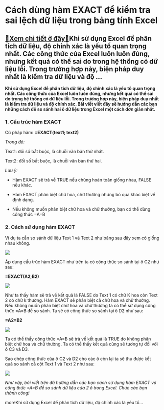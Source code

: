 Cách dùng hàm EXACT để kiểm tra sai lệch dữ liệu trong bảng tính Excel
======================================================================

[:gift:Xem chi tiết ở đây:gift:](https://hddtvn.com/cach-dung-ham-exact-de-kiem-tra-sai-lech-du-lieu-trong-bang-tinh-excel/)Khi sử dụng Excel để phân tích dữ liệu, độ chính xác là yếu tố quan trọng nhất. Các công thức của Excel luôn luôn đúng, nhưng kết quả có thể sai do trong hệ thống có dữ liệu lỗi. Trong trường hợp này, biện pháp duy nhất là kiểm tra dữ liệu và độ …
-------------------------------------------------------------------------------------------------------------------------------------------------------------------------------------------------------------------------------------------------------

**Khi sử dụng Excel để phân tích dữ liệu, độ chính xác là yếu tố quan trọng nhất. Các công thức của Excel luôn luôn đúng, nhưng kết quả có thể sai do trong hệ thống có dữ liệu lỗi. Trong trường hợp này, biện pháp duy nhất là kiểm tra dữ liệu và độ chính xác. Bài viết viết đây sẽ hướng dẫn các bạn những cách để so sánh hai ô dữ liệu trong Excel một cách đơn giản nhất.**


### 1. Cấu trúc hàm EXACT


Cú pháp hàm: **=EXACT(text1; text2)**


*Trong đó:*


Text1: đối số bắt buộc, là chuỗi văn bản thứ nhất.


Text2: đối số bắt buộc, là chuỗi văn bản thứ hai.


*Lưu ý:*




* Hàm EXACT sẽ trả về TRUE nếu chúng hoàn toàn giống nhau, FALSE nếu khác.

* Hàm EXACT phân biệt chữ hoa, chữ thường nhưng bỏ qua khác biệt về định dạng.

* Nếu không muốn phân biệt chữ hoa và chữ thường, bạn có thể dùng công thức =A=B



### 2. Cách sử dụng hàm EXACT


Ví dụ ta cần so sánh dữ liệu Text 1 và Text 2 như bảng sau đây xem có giống nhau không.


[![](https://hddtvn.com/wp-content/uploads/2021/01/hNDItoZ.png)](https://hddtvn.com/wp-content/uploads/2021/01/hNDItoZ.png)


Áp dụng cấu trúc hàm EXACT như trên ta có công thức so sánh tại ô C2 như sau:


**=EXACT(A2;B2)**


![](https://hddtvn.com/wp-content/uploads/2021/01/Amax4Et.png)


Như ta thấy hàm sẽ trả về kết quả là FALSE do Text 1 có chữ K hoa còn Text 2 có chữ k thường. Hàm EXACT sẽ phân biệt cả chữ hoa và chữ thường. Nếu không muốn phân biệt chữ hoa và chữ thường ta có thể sử dụng công thức =A=B để so sánh. Ta sẽ có công thức so sánh tại ô D2 như sau:


**=A2=B2**


![](https://hddtvn.com/wp-content/uploads/2021/01/NZjLPZO.png)


Ta có thể thấy công thức =A=B sẽ trả về kết quả là TRUE do không phân biệt chữ hoa và chữ thường. Ta có thể thấy kết quả cũng sẽ tương tự đối với ô C3 và D3.


Sao chép công thức của ô C2 và D2 cho các ô còn lại ta sẽ thu được kết quả so sánh cả cột Text 1 và Text 2 như sau:


![](https://hddtvn.com/wp-content/uploads/2021/01/mqyZTNE.png)


*Như vậy, bài viết trên đã hướng dẫn các bạn cách sử dụng hàm EXACT và công thức =A=B để so sánh dữ liệu của 2 ô trong Excel. Chúc các bạn thành công!*


moreKhi sử dụng Excel để phân tích dữ liệu, độ chính xác là yếu tố…

